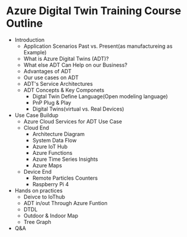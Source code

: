 # Azure Digital Twin Training​ Course Outline
* Introduction
  * Application Scenarios Past vs. Present(as manufactureing as Example)  
  * What is Azure Digital Twins (ADT)?
  * What else ADT Can Help on our Business?
  * Advantages of ADT
  * Our use cases on ADT 
  * ADT's Service Architectures
  * ADT Concepts & Key Componets 
    *  Digtal Twin Define Language(Open modeling language)
    *  PnP Plug & Play 
    *  Digital Twins(virtual vs. Real Devices) 
* Use Case Buildup
  * Azure Cloud Services for ADT Use Case
  * Cloud End 
    * Architecture Diagram
    * System Data Flow
    * Azure IoT Hub
    * Azure Functions
    * Azure Time Series Insights
    * Azure Maps
  * Device End 
    * Remote Particles Counters
    * Raspberry Pi 4
* Hands on practices
  * Deivce to IoThub
  * ADT in/out Through Azure Funtion
  * DTDL
  * Outdoor & Indoor Map
  * Tree Graph
* Q&A
